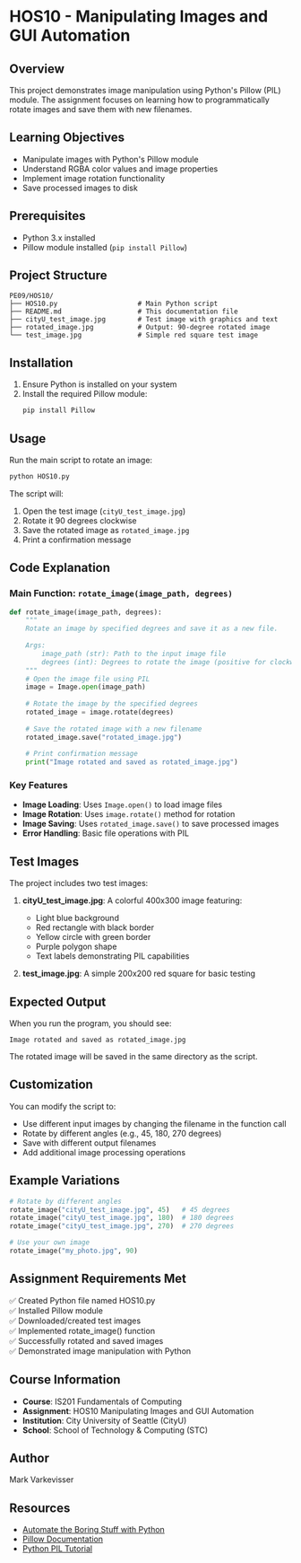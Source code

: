 # HOS10 - Manipulating Images and GUI Automation

## Overview
This project demonstrates image manipulation using Python's Pillow (PIL) module. The assignment focuses on learning how to programmatically rotate images and save them with new filenames.

## Learning Objectives
- Manipulate images with Python's Pillow module
- Understand RGBA color values and image properties
- Implement image rotation functionality
- Save processed images to disk

## Prerequisites
- Python 3.x installed
- Pillow module installed (`pip install Pillow`)

## Project Structure
```
PE09/HOS10/
├── HOS10.py                    # Main Python script
├── README.md                   # This documentation file
├── cityU_test_image.jpg        # Test image with graphics and text
├── rotated_image.jpg           # Output: 90-degree rotated image
└── test_image.jpg              # Simple red square test image
```

## Installation
1. Ensure Python is installed on your system
2. Install the required Pillow module:
   ```bash
   pip install Pillow
   ```

## Usage
Run the main script to rotate an image:
```bash
python HOS10.py
```

The script will:
1. Open the test image (`cityU_test_image.jpg`)
2. Rotate it 90 degrees clockwise
3. Save the rotated image as `rotated_image.jpg`
4. Print a confirmation message

## Code Explanation

### Main Function: `rotate_image(image_path, degrees)`
```python
def rotate_image(image_path, degrees):
    """
    Rotate an image by specified degrees and save it as a new file.
    
    Args:
        image_path (str): Path to the input image file
        degrees (int): Degrees to rotate the image (positive for clockwise)
    """
    # Open the image file using PIL
    image = Image.open(image_path)
    
    # Rotate the image by the specified degrees
    rotated_image = image.rotate(degrees)
    
    # Save the rotated image with a new filename
    rotated_image.save("rotated_image.jpg")
    
    # Print confirmation message
    print("Image rotated and saved as rotated_image.jpg")
```

### Key Features
- **Image Loading**: Uses `Image.open()` to load image files
- **Image Rotation**: Uses `image.rotate()` method for rotation
- **Image Saving**: Uses `rotated_image.save()` to save processed images
- **Error Handling**: Basic file operations with PIL

## Test Images
The project includes two test images:

1. **cityU_test_image.jpg**: A colorful 400x300 image featuring:
   - Light blue background
   - Red rectangle with black border
   - Yellow circle with green border
   - Purple polygon shape
   - Text labels demonstrating PIL capabilities

2. **test_image.jpg**: A simple 200x200 red square for basic testing

## Expected Output
When you run the program, you should see:
```
Image rotated and saved as rotated_image.jpg
```

The rotated image will be saved in the same directory as the script.

## Customization
You can modify the script to:
- Use different input images by changing the filename in the function call
- Rotate by different angles (e.g., 45, 180, 270 degrees)
- Save with different output filenames
- Add additional image processing operations

## Example Variations
```python
# Rotate by different angles
rotate_image("cityU_test_image.jpg", 45)   # 45 degrees
rotate_image("cityU_test_image.jpg", 180)  # 180 degrees
rotate_image("cityU_test_image.jpg", 270)  # 270 degrees

# Use your own image
rotate_image("my_photo.jpg", 90)
```

## Assignment Requirements Met
✅ Created Python file named HOS10.py  
✅ Installed Pillow module  
✅ Downloaded/created test images  
✅ Implemented rotate_image() function  
✅ Successfully rotated and saved images  
✅ Demonstrated image manipulation with Python  

## Course Information
- **Course**: IS201 Fundamentals of Computing
- **Assignment**: HOS10 Manipulating Images and GUI Automation
- **Institution**: City University of Seattle (CityU)
- **School**: School of Technology & Computing (STC)

## Author
Mark Varkevisser

## Resources
- [Automate the Boring Stuff with Python](https://automatetheboringstuff.com/)
- [Pillow Documentation](https://pillow.readthedocs.io/)
- [Python PIL Tutorial](https://pillow.readthedocs.io/en/stable/handbook/tutorial.html)
